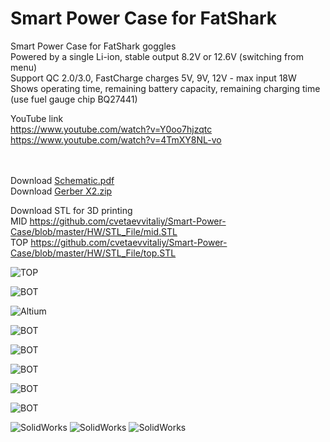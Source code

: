 # Smart Power Case for FatShark 
Smart Power Case for FatShark goggles <br>
Powered by a single Li-ion, stable output 8.2V or 12.6V (switching from menu)<br>
Support QC 2.0/3.0, FastCharge charges 5V, 9V, 12V - max input 18W<br>
Shows operating time, remaining battery capacity, remaining charging time (use fuel gauge chip BQ27441)<br>

YouTube link <br>https://www.youtube.com/watch?v=Y0oo7hjzqtc <br>
https://www.youtube.com/watch?v=4TmXY8NL-vo


<br><br> Download [Schematic.pdf](https://github.com/cvetaevvitaliy/Smart-Power-Case/blob/master/HW/schematic.pdf)
<br>
Download [Gerber X2.zip](https://github.com/cvetaevvitaliy/Smart-Power-Case/blob/master/HW/GerberX2_V2_2.zip)

Download STL for 3D printing <br>
MID https://github.com/cvetaevvitaliy/Smart-Power-Case/blob/master/HW/STL_File/mid.STL<br>
TOP https://github.com/cvetaevvitaliy/Smart-Power-Case/blob/master/HW/STL_File/top.STL<br>

![TOP](https://github.com/cvetaevvitaliy/Smart-Power-Case/blob/master/HW/2020-05-30_23-37-36.png)

![BOT](https://github.com/cvetaevvitaliy/Smart-Power-Case/blob/master/HW/2020-05-30_23-38-08.png)

![Altium](https://github.com/cvetaevvitaliy/Smart-Power-Case/blob/master/HW/2020-05-30_23-38-28.png)


![BOT](https://github.com/cvetaevvitaliy/Smart-Power-Case/blob/master/HW/IMG_5678.jpeg)


![BOT](https://github.com/cvetaevvitaliy/Smart-Power-Case/blob/master/HW/IMG_5679.jpeg)

![BOT](https://github.com/cvetaevvitaliy/Smart-Power-Case/blob/master/HW/IMG_5680.jpeg)

![BOT](https://github.com/cvetaevvitaliy/Smart-Power-Case/blob/master/HW/IMG_5682.jpeg)

![BOT](https://github.com/cvetaevvitaliy/Smart-Power-Case/blob/master/HW/IMG_5686.jpeg)


![SolidWorks](https://github.com/cvetaevvitaliy/Smart-Power-Case/blob/master/HW/2020-05-31_0-51-28.png)
![SolidWorks](https://github.com/cvetaevvitaliy/Smart-Power-Case/blob/master/HW/2020-05-31_0-50-00.png)
![SolidWorks](https://github.com/cvetaevvitaliy/Smart-Power-Case/blob/master/HW/2020-05-31_0-50-51.png)
